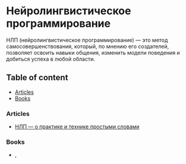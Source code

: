# Нейролингвистическое программирование

НЛП (нейролингвистическое программирование) — это метод самосовершенствования, который, по мнению его создателей, 
позволяет освоить навыки общения, изменить модели поведения и добиться успеха в любой области.

## Table of content

- [Articles](#articles)
- [Books](#books)


### Articles

- [НЛП — о практике и технике простыми словами](https://skillbox.ru/media/growth/neuro-linguistic-programming/)


### Books

- <name>, <author>

